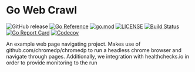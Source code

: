 # Go Web Crawl

![GitHub release](https://img.shields.io/github/v/release/rich7690/go-web-crawl)
[![Go Reference](https://pkg.go.dev/badge/github.com/rich7690/go-web-crawl.svg)](https://pkg.go.dev/github.com/rich7690/go-web-crawl)
[![go.mod](https://img.shields.io/github/go-mod/go-version/rich7690/go-web-crawl)](go.mod)
[![LICENSE](https://img.shields.io/github/license/rich7690/go-web-crawl)](LICENSE)
[![Build Status](https://img.shields.io/github/workflow/status/rich7690/go-web-crawl/build)](https://github.com/rich7690/go-web-crawl/actions?query=workflow%3Abuild+branch%3Amain)
[![Go Report Card](https://goreportcard.com/badge/github.com/rich7690/go-web-crawl)](https://goreportcard.com/report/github.com/rich7690/go-web-crawl)
[![Codecov](https://codecov.io/gh/rich7690/go-web-crawl/branch/main/graph/badge.svg)](https://codecov.io/gh/rich7690/go-web-crawl)

An example web page navigating project. Makes use of github.com/chromedp/chromedp to run a headless chrome browser and navigate through pages. Additionally, we integration with healthchecks.io in order to provide monitoring to the run